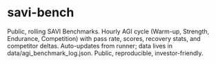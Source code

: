 # savi-bench
Public, rolling SAVI Benchmarks. Hourly AGI cycle (Warm-up, Strength, Endurance, Competition) with pass rate, scores, recovery stats, and competitor deltas. Auto-updates from runner; data lives in data/agi_benchmark_log.json. Public, reproducible, investor-friendly.
